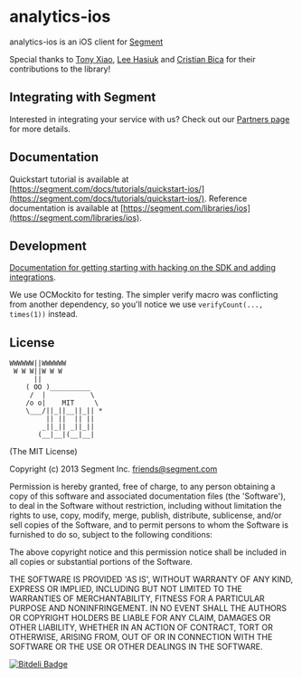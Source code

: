 # analytics-ios

analytics-ios is an iOS client for [Segment](https://segment.com)

Special thanks to [Tony Xiao](https://github.com/tonyxiao), [Lee Hasiuk](https://github.com/lhasiuk) and [Cristian Bica](https://github.com/cristianbica) for their contributions to the library!

## Integrating with Segment

Interested in integrating your service with us? Check out our [Partners page](https://segment.com/partners/) for more details.

## Documentation

Quickstart tutorial is available at [https://segment.com/docs/tutorials/quickstart-ios/](https://segment.com/docs/tutorials/quickstart-ios/).
Reference documentation is available at [https://segment.com/libraries/ios](https://segment.com/libraries/ios).

## Development

[Documentation for getting starting with hacking on the SDK and adding integrations](https://segmentio.hackpad.com/Engineering-Getting-started-with-the-iOS-SDK-1LQqD1q9SKQ).

We use OCMockito for testing. The simpler verify macro was conflicting from another dependency, so you'll notice we use `verifyCount(..., times(1))` instead.

## License

```
WWWWWW||WWWWWW
 W W W||W W W
      ||
    ( OO )__________
     /  |           \
    /o o|    MIT     \
    \___/||_||__||_|| *
         || ||  || ||
        _||_|| _||_||
       (__|__|(__|__|
```

(The MIT License)

Copyright (c) 2013 Segment Inc. <friends@segment.com>

Permission is hereby granted, free of charge, to any person obtaining a copy of this software and associated documentation files (the 'Software'), to deal in the Software without restriction, including without limitation the rights to use, copy, modify, merge, publish, distribute, sublicense, and/or sell copies of the Software, and to permit persons to whom the Software is furnished to do so, subject to the following conditions:

The above copyright notice and this permission notice shall be included in all copies or substantial portions of the Software.

THE SOFTWARE IS PROVIDED 'AS IS', WITHOUT WARRANTY OF ANY KIND, EXPRESS OR IMPLIED, INCLUDING BUT NOT LIMITED TO THE WARRANTIES OF MERCHANTABILITY, FITNESS FOR A PARTICULAR PURPOSE AND NONINFRINGEMENT. IN NO EVENT SHALL THE AUTHORS OR COPYRIGHT HOLDERS BE LIABLE FOR ANY CLAIM, DAMAGES OR OTHER LIABILITY, WHETHER IN AN ACTION OF CONTRACT, TORT OR OTHERWISE, ARISING FROM, OUT OF OR IN CONNECTION WITH THE SOFTWARE OR THE USE OR OTHER DEALINGS IN THE SOFTWARE.


[![Bitdeli Badge](https://d2weczhvl823v0.cloudfront.net/segmentio/analytics-ios/trend.png)](https://bitdeli.com/free "Bitdeli Badge")
